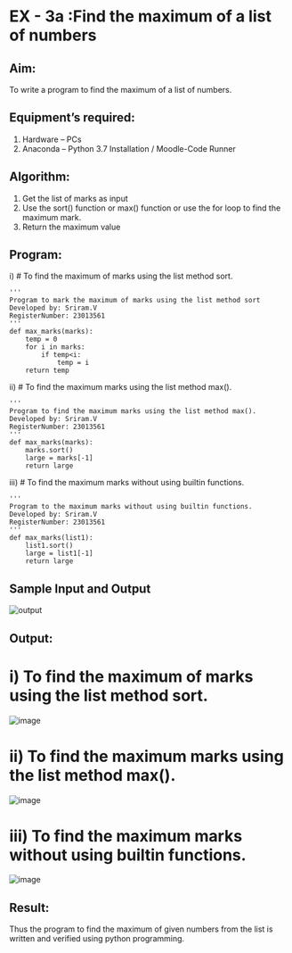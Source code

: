 # EX - 3a :Find the maximum of a list of numbers
## Aim:
To write a program to find the maximum of a list of numbers.
## Equipment’s required:
1.	Hardware – PCs
2.	Anaconda – Python 3.7 Installation / Moodle-Code Runner
## Algorithm:
1.	Get the list of marks as input
2.	Use the sort() function or max() function or use the for loop to find the maximum mark.
3.	Return the maximum value
## Program:

i)	# To find the maximum of marks using the list method sort.
```
''' 
Program to mark the maximum of marks using the list method sort
Developed by: Sriram.V
RegisterNumber: 23013561
'''
def max_marks(marks):
    temp = 0
    for i in marks:
        if temp<i:
            temp = i
    return temp
```
ii)	# To find the maximum marks using the list method max().
```
''' 
Program to find the maximum marks using the list method max().
Developed by: Sriram.V
RegisterNumber: 23013561
'''
def max_marks(marks):
    marks.sort()
    large = marks[-1]
    return large
```
iii) # To find the maximum marks without using builtin functions.
```
''' 
Program to the maximum marks without using builtin functions.
Developed by: Sriram.V
RegisterNumber: 23013561
'''
def max_marks(list1):
    list1.sort()
    large = list1[-1]
    return large
```
## Sample Input and Output
![output](./img/max_marks1.jpg) 
## Output:
# i) To find the maximum of marks using the list method sort.
![image](https://github.com/Darkwebnew/FindMaximum/assets/143114486/32c948d6-56c5-4b1d-a984-265dd211f88a)
# ii) To find the maximum marks using the list method max().
![image](https://github.com/Darkwebnew/FindMaximum/assets/143114486/7f195a97-0a24-475c-be7d-9f4bacd8b91c)
# iii) To find the maximum marks without using builtin functions.
![image](https://github.com/Darkwebnew/FindMaximum/assets/143114486/c4b44e05-5dbc-4e6f-9f5e-26d9ea57b925)
## Result:
Thus the program to find the maximum of given numbers from the list is written and verified using python programming.
